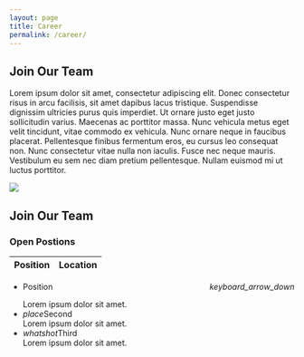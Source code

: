 ```yaml
---
layout: page
title: Career
permalink: /career/
---
```


<div class="row">
	<div class="col s12">
		<div class="bar-center">
			<h2 class="center-align"> Join Our Team </h2>
		</div>
</div>

<div class="container">
	<div class="row">
		<div class="col s12">
			<p>Lorem ipsum dolor sit amet, consectetur adipiscing elit. Donec consectetur risus in arcu facilisis, sit amet dapibus lacus tristique. Suspendisse dignissim ultricies purus quis imperdiet. Ut ornare justo eget justo sollicitudin varius. Maecenas ac porttitor massa. Nunc vehicula metus eget velit tincidunt, vitae commodo ex vehicula. Nunc ornare neque in faucibus placerat. Pellentesque finibus fermentum eros, eu cursus leo consequat non. Nunc consectetur vitae nulla non iaculis. Fusce nec neque mauris. Vestibulum eu sem nec diam pretium pellentesque. Nullam euismod mi ut luctus porttitor.</p>
		</div>
</div>

<img class="responsive-img" src="{{ site.url }}/assets/images/sitewide/hero_placeholder.png"><h2 class="center-align"> Join Our Team </h2></img>

<div class="container">
	<div class="row">
		<div class="bar-center">
			<h3 class="center-align">Open Postions</h3>
		</div>
    <table>
        <thead style="border-bottom: 0px">
          <tr>
              <th>Position</th>
              <th>Location</th>
          </tr>
        </thead>
    </table>
<ul class="collapsible" data-collapsible="accordion">
    <li>
      <div class="collapsible-header">
        <p>Position <span style="text-align: right; float: right"><i class="material-icons">
keyboard_arrow_down</i></span></p>
      </div>
      <div class="collapsible-body"><span>Lorem ipsum dolor sit amet.</span></div>
    </li>
    <li>
      <div class="collapsible-header"><i class="material-icons">place</i>Second</div>
      <div class="collapsible-body"><span>Lorem ipsum dolor sit amet.</span></div>
    </li>
    <li>
      <div class="collapsible-header"><i class="material-icons">whatshot</i>Third</div>
      <div class="collapsible-body"><span>Lorem ipsum dolor sit amet.</span></div>
    </li>
  </ul>
</div>

<div id='lever-jobs-container'></div><script type='text/javascript'>window.leverJobsOptions = {accountName: 'innit', includeCss: true};</script><script type='text/javascript' src='https://andreasmb.github.io/lever-jobs-embed/index.js'></script>